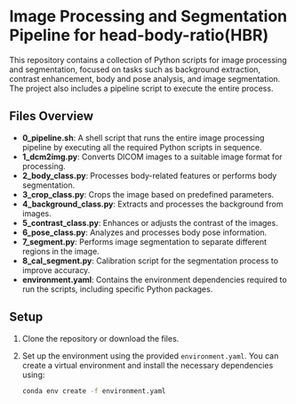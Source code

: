 # Image Processing and Segmentation Pipeline for head-body-ratio(HBR)

This repository contains a collection of Python scripts for image processing and segmentation, focused on tasks such as background extraction, contrast enhancement, body and pose analysis, and image segmentation. The project also includes a pipeline script to execute the entire process.

## Files Overview

- **0_pipeline.sh**: A shell script that runs the entire image processing pipeline by executing all the required Python scripts in sequence.
- **1_dcm2img.py**: Converts DICOM images to a suitable image format for processing.
- **2_body_class.py**: Processes body-related features or performs body segmentation.
- **3_crop_class.py**: Crops the image based on predefined parameters.
- **4_background_class.py**: Extracts and processes the background from images.
- **5_contrast_class.py**: Enhances or adjusts the contrast of the images.
- **6_pose_class.py**: Analyzes and processes body pose information.
- **7_segment.py**: Performs image segmentation to separate different regions in the image.
- **8_cal_segment.py**: Calibration script for the segmentation process to improve accuracy.
- **environment.yaml**: Contains the environment dependencies required to run the scripts, including specific Python packages.

## Setup

1. Clone the repository or download the files.
2. Set up the environment using the provided `environment.yaml`. You can create a virtual environment and install the necessary dependencies using:

   ```bash
   conda env create -f environment.yaml

